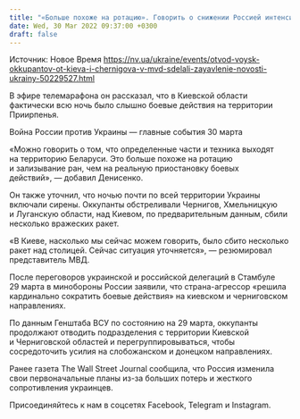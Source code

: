 ```yaml
---
title: "«Больше похоже на ротацию». Говорить о снижении Россией интенсивности боев на киевском и черниговском направлениях пока рано — МВД"
date: Wed, 30 Mar 2022 09:37:00 +0300
draft: false
---
```

Источник: Новое Время https://nv.ua/ukraine/events/otvod-voysk-okkupantov-ot-kieva-i-chernigova-v-mvd-sdelali-zayavlenie-novosti-ukrainy-50229527.html


 В эфире телемарафона он рассказал, что в Киевской области фактически всю ночь было слышно боевые действия на территории Приирпенья.

Война России против Украины — главные события 30 марта

«Можно говорить о том, что определенные части и техника выходят на территорию Беларуси. Это больше похоже на ротацию и зализывание ран, чем на реальную приостановку боевых действий», — добавил Денисенко.

Он также уточнил, что ночью почти по всей территории Украины включали сирены. Оккупанты обстреливали Чернигов, Хмельницкую и Луганскую области, над Киевом, по предварительным данным, сбили несколько вражеских ракет.

«В Киеве, насколько мы сейчас можем говорить, было сбито несколько ракет над столицей. Сейчас ситуация уточняется», — резюмировал представитель МВД.

После переговоров украинской и российской делегаций в Стамбуле 29 марта в минобороны России заявили, что страна-агрессор «решила кардинально сократить боевые действия» на киевском и черниговском направлениях.

По данным Генштаба ВСУ по состоянию на 29 марта, оккупанты продолжают отводить подразделения с территории Киевской и Черниговской областей и перегруппировываться, чтобы сосредоточить усилия на слобожанском и донецком направлениях.

Ранее газета The Wall Street Journal сообщила, что Россия изменила свои первоначальные планы из-за больших потерь и жесткого сопротивления украинцев.

Присоединяйтесь к нам в соцсетях Facebook, Telegram и Instagram.
